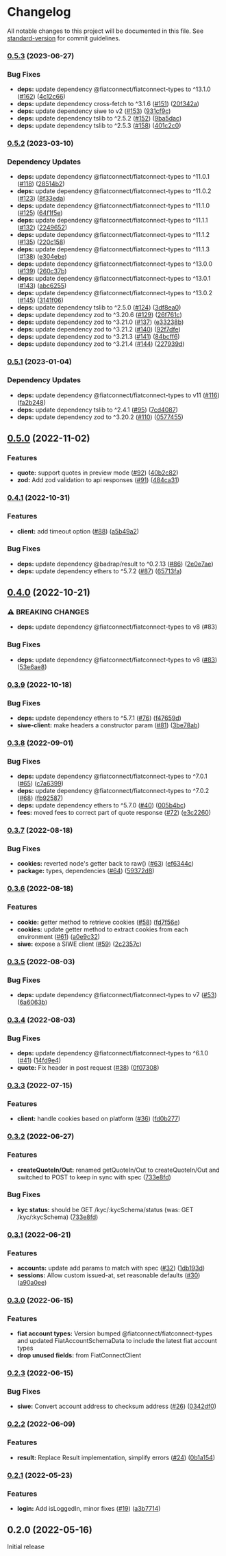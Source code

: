 # Changelog

All notable changes to this project will be documented in this file. See [standard-version](https://github.com/conventional-changelog/standard-version) for commit guidelines.

### [0.5.3](https://github.com/fiatconnect/fiatconnect-sdk/compare/v0.5.2...v0.5.3) (2023-06-27)


### Bug Fixes

* **deps:** update dependency @fiatconnect/fiatconnect-types to ^13.1.0 ([#162](https://github.com/fiatconnect/fiatconnect-sdk/issues/162)) ([4c12c66](https://github.com/fiatconnect/fiatconnect-sdk/commit/4c12c668f64baaac82fbf2f0b9a2ee6436c5bbf1))
* **deps:** update dependency cross-fetch to ^3.1.6 ([#151](https://github.com/fiatconnect/fiatconnect-sdk/issues/151)) ([20f342a](https://github.com/fiatconnect/fiatconnect-sdk/commit/20f342a38be9a8d04b1b0b178c77175d3e6157fe))
* **deps:** update dependency siwe to v2 ([#153](https://github.com/fiatconnect/fiatconnect-sdk/issues/153)) ([931cf9c](https://github.com/fiatconnect/fiatconnect-sdk/commit/931cf9c22f75a7d07fbba42f3ac46ef782ea64b8))
* **deps:** update dependency tslib to ^2.5.2 ([#152](https://github.com/fiatconnect/fiatconnect-sdk/issues/152)) ([9ba5dac](https://github.com/fiatconnect/fiatconnect-sdk/commit/9ba5dacf8cc2df1ab89f4b1f32c910b294925950))
* **deps:** update dependency tslib to ^2.5.3 ([#158](https://github.com/fiatconnect/fiatconnect-sdk/issues/158)) ([401c2c0](https://github.com/fiatconnect/fiatconnect-sdk/commit/401c2c0b66ac6bcd034f24f29e188fa0fc09f185))

### [0.5.2](https://github.com/fiatconnect/fiatconnect-sdk/compare/v0.5.1...v0.5.2) (2023-03-10)


### Dependency Updates

* **deps:** update dependency @fiatconnect/fiatconnect-types to ^11.0.1 ([#118](https://github.com/fiatconnect/fiatconnect-sdk/issues/118)) ([28514b2](https://github.com/fiatconnect/fiatconnect-sdk/commit/28514b2aeeb353118afb1cb03f373f173ca172c8))
* **deps:** update dependency @fiatconnect/fiatconnect-types to ^11.0.2 ([#123](https://github.com/fiatconnect/fiatconnect-sdk/issues/123)) ([8f33eda](https://github.com/fiatconnect/fiatconnect-sdk/commit/8f33edad770ccf496a7a7cd28a2a6b204c132ea5))
* **deps:** update dependency @fiatconnect/fiatconnect-types to ^11.1.0 ([#125](https://github.com/fiatconnect/fiatconnect-sdk/issues/125)) ([64f1f5e](https://github.com/fiatconnect/fiatconnect-sdk/commit/64f1f5eccf978a134bc621ea4bd36cb24f351f55))
* **deps:** update dependency @fiatconnect/fiatconnect-types to ^11.1.1 ([#132](https://github.com/fiatconnect/fiatconnect-sdk/issues/132)) ([2249652](https://github.com/fiatconnect/fiatconnect-sdk/commit/224965289edbdadd217f09c6efe0b42eaf19b9bb))
* **deps:** update dependency @fiatconnect/fiatconnect-types to ^11.1.2 ([#135](https://github.com/fiatconnect/fiatconnect-sdk/issues/135)) ([220c158](https://github.com/fiatconnect/fiatconnect-sdk/commit/220c158d57a00987e4aaeb943667919a2819caae))
* **deps:** update dependency @fiatconnect/fiatconnect-types to ^11.1.3 ([#138](https://github.com/fiatconnect/fiatconnect-sdk/issues/138)) ([e304ebe](https://github.com/fiatconnect/fiatconnect-sdk/commit/e304ebeb7e81551adde27f6bd96cfba7304395b2))
* **deps:** update dependency @fiatconnect/fiatconnect-types to ^13.0.0 ([#139](https://github.com/fiatconnect/fiatconnect-sdk/issues/139)) ([260c37b](https://github.com/fiatconnect/fiatconnect-sdk/commit/260c37b10d169ee107cfec98786e8acbc59240fa))
* **deps:** update dependency @fiatconnect/fiatconnect-types to ^13.0.1 ([#143](https://github.com/fiatconnect/fiatconnect-sdk/issues/143)) ([abc6255](https://github.com/fiatconnect/fiatconnect-sdk/commit/abc625525aff2dd6bccbda556862feb4f708b246))
* **deps:** update dependency @fiatconnect/fiatconnect-types to ^13.0.2 ([#145](https://github.com/fiatconnect/fiatconnect-sdk/issues/145)) ([3141f06](https://github.com/fiatconnect/fiatconnect-sdk/commit/3141f061bdd6a6425f8b45fd718bfea7c53066a8))
* **deps:** update dependency tslib to ^2.5.0 ([#124](https://github.com/fiatconnect/fiatconnect-sdk/issues/124)) ([3df8ea0](https://github.com/fiatconnect/fiatconnect-sdk/commit/3df8ea0990fb8a62cabe8949ce708da1b7653f68))
* **deps:** update dependency zod to ^3.20.6 ([#129](https://github.com/fiatconnect/fiatconnect-sdk/issues/129)) ([26f761c](https://github.com/fiatconnect/fiatconnect-sdk/commit/26f761c7b5fe130932389ff5bcdb64a2b6889519))
* **deps:** update dependency zod to ^3.21.0 ([#137](https://github.com/fiatconnect/fiatconnect-sdk/issues/137)) ([e33238b](https://github.com/fiatconnect/fiatconnect-sdk/commit/e33238be8a1d98d66833fbd57c87ea3a746016dd))
* **deps:** update dependency zod to ^3.21.2 ([#140](https://github.com/fiatconnect/fiatconnect-sdk/issues/140)) ([92f7dfe](https://github.com/fiatconnect/fiatconnect-sdk/commit/92f7dfeedab6ef534075356725a7bcb1ad9b09d3))
* **deps:** update dependency zod to ^3.21.3 ([#141](https://github.com/fiatconnect/fiatconnect-sdk/issues/141)) ([84bcff6](https://github.com/fiatconnect/fiatconnect-sdk/commit/84bcff6351f2feade3a5d75f3e4baea2ba16dd9b))
* **deps:** update dependency zod to ^3.21.4 ([#144](https://github.com/fiatconnect/fiatconnect-sdk/issues/144)) ([227939d](https://github.com/fiatconnect/fiatconnect-sdk/commit/227939d371072438f75c31eab16944e691dcd5d5))

### [0.5.1](https://github.com/fiatconnect/fiatconnect-sdk/compare/v0.5.0...v0.5.1) (2023-01-04)


### Dependency Updates

* **deps:** update dependency @fiatconnect/fiatconnect-types to v11 ([#116](https://github.com/fiatconnect/fiatconnect-sdk/issues/116)) ([fa2b248](https://github.com/fiatconnect/fiatconnect-sdk/commit/fa2b248f0eead058074baf0500fcad5ba14815c2))
* **deps:** update dependency tslib to ^2.4.1 ([#95](https://github.com/fiatconnect/fiatconnect-sdk/issues/95)) ([7cd4087](https://github.com/fiatconnect/fiatconnect-sdk/commit/7cd40877aecf7bc1c6edf1264adb3ed10727537f))
* **deps:** update dependency zod to ^3.20.2 ([#110](https://github.com/fiatconnect/fiatconnect-sdk/issues/110)) ([0577455](https://github.com/fiatconnect/fiatconnect-sdk/commit/0577455cc36324990795c4adbcfb41d2f8671495))

## [0.5.0](https://github.com/fiatconnect/fiatconnect-sdk/compare/v0.4.1...v0.5.0) (2022-11-02)


### Features

* **quote:** support quotes in preview mode ([#92](https://github.com/fiatconnect/fiatconnect-sdk/issues/92)) ([40b2c82](https://github.com/fiatconnect/fiatconnect-sdk/commit/40b2c82cfcd42f227682c3cf4f6893c214c9fa6b))
* **zod:** Add zod validation to api responses ([#91](https://github.com/fiatconnect/fiatconnect-sdk/issues/91)) ([484ca31](https://github.com/fiatconnect/fiatconnect-sdk/commit/484ca311275774cf855f1941e2703a81c0275e0d))

### [0.4.1](https://github.com/fiatconnect/fiatconnect-sdk/compare/v0.4.0...v0.4.1) (2022-10-31)


### Features

* **client:** add timeout option ([#88](https://github.com/fiatconnect/fiatconnect-sdk/issues/88)) ([a5b49a2](https://github.com/fiatconnect/fiatconnect-sdk/commit/a5b49a2acd074183615aea6b7cc24ef1b0bd1ecb))


### Bug Fixes

* **deps:** update dependency @badrap/result to ^0.2.13 ([#86](https://github.com/fiatconnect/fiatconnect-sdk/issues/86)) ([2e0e7ae](https://github.com/fiatconnect/fiatconnect-sdk/commit/2e0e7ae853ae10f361cc8854885f3d0ba9d04731))
* **deps:** update dependency ethers to ^5.7.2 ([#87](https://github.com/fiatconnect/fiatconnect-sdk/issues/87)) ([65713fa](https://github.com/fiatconnect/fiatconnect-sdk/commit/65713fa81a9ecc856215ef6b1b2e6688529523b5))

## [0.4.0](https://github.com/fiatconnect/fiatconnect-sdk/compare/v0.3.9...v0.4.0) (2022-10-21)


### ⚠ BREAKING CHANGES

* **deps:** update dependency @fiatconnect/fiatconnect-types to v8 (#83)

### Bug Fixes

* **deps:** update dependency @fiatconnect/fiatconnect-types to v8 ([#83](https://github.com/fiatconnect/fiatconnect-sdk/issues/83)) ([53e6ae8](https://github.com/fiatconnect/fiatconnect-sdk/commit/53e6ae88a45cf6e92684e9db42711e348c186caa))

### [0.3.9](https://github.com/fiatconnect/fiatconnect-sdk/compare/v0.3.8...v0.3.9) (2022-10-18)


### Bug Fixes

* **deps:** update dependency ethers to ^5.7.1 ([#76](https://github.com/fiatconnect/fiatconnect-sdk/issues/76)) ([f47659d](https://github.com/fiatconnect/fiatconnect-sdk/commit/f47659d664d92fbaa6b4a5e9e0a82d640131f530))
* **siwe-client:** make headers a constructor param ([#81](https://github.com/fiatconnect/fiatconnect-sdk/issues/81)) ([3be78ab](https://github.com/fiatconnect/fiatconnect-sdk/commit/3be78ab1d505b22b67d15fb24060e079122d790f))

### [0.3.8](https://github.com/fiatconnect/fiatconnect-sdk/compare/v0.3.7...v0.3.8) (2022-09-01)


### Bug Fixes

* **deps:** update dependency @fiatconnect/fiatconnect-types to ^7.0.1 ([#65](https://github.com/fiatconnect/fiatconnect-sdk/issues/65)) ([c7a6399](https://github.com/fiatconnect/fiatconnect-sdk/commit/c7a6399cf43c88754b01b2922f257d4acb1175d0))
* **deps:** update dependency @fiatconnect/fiatconnect-types to ^7.0.2 ([#68](https://github.com/fiatconnect/fiatconnect-sdk/issues/68)) ([fb92587](https://github.com/fiatconnect/fiatconnect-sdk/commit/fb925875ebfbb4b9f3cf9a3c60c41f189390bc18))
* **deps:** update dependency ethers to ^5.7.0 ([#40](https://github.com/fiatconnect/fiatconnect-sdk/issues/40)) ([005b4bc](https://github.com/fiatconnect/fiatconnect-sdk/commit/005b4bc28e51ae6d58ae04cdc0ea85804f6b40fc))
* **fees:** moved fees to correct part of quote response ([#72](https://github.com/fiatconnect/fiatconnect-sdk/issues/72)) ([e3c2260](https://github.com/fiatconnect/fiatconnect-sdk/commit/e3c2260da179672775b4401134876814134146ef))

### [0.3.7](https://github.com/fiatconnect/fiatconnect-sdk/compare/v0.3.6...v0.3.7) (2022-08-18)


### Bug Fixes

* **cookies:** reverted node's getter back to raw() ([#63](https://github.com/fiatconnect/fiatconnect-sdk/issues/63)) ([ef6344c](https://github.com/fiatconnect/fiatconnect-sdk/commit/ef6344c3e4ae178b90c1eb62ca51adbf739b5c10))
* **package:** types, dependencies ([#64](https://github.com/fiatconnect/fiatconnect-sdk/issues/64)) ([59372d8](https://github.com/fiatconnect/fiatconnect-sdk/commit/59372d875a62ca84624111c7002b6580cc982e04))

### [0.3.6](https://github.com/fiatconnect/fiatconnect-sdk/compare/v0.3.5...v0.3.6) (2022-08-18)


### Features

* **cookie:** getter method to retrieve cookies ([#58](https://github.com/fiatconnect/fiatconnect-sdk/issues/58)) ([fd7f56e](https://github.com/fiatconnect/fiatconnect-sdk/commit/fd7f56e7757defc3d8636c07ba167298a30f6afb))
* **cookies:** update getter method to extract cookies from each environment ([#61](https://github.com/fiatconnect/fiatconnect-sdk/issues/61)) ([a0e9c32](https://github.com/fiatconnect/fiatconnect-sdk/commit/a0e9c322bc4a78d9f0be76575185a742d9f26f03))
* **siwe:** expose a SIWE client ([#59](https://github.com/fiatconnect/fiatconnect-sdk/issues/59)) ([2c2357c](https://github.com/fiatconnect/fiatconnect-sdk/commit/2c2357cafef206fd98c183d508938cb9113d2b2b))

### [0.3.5](https://github.com/fiatconnect/fiatconnect-sdk/compare/v0.3.4...v0.3.5) (2022-08-03)


### Bug Fixes

* **deps:** update dependency @fiatconnect/fiatconnect-types to v7 ([#53](https://github.com/fiatconnect/fiatconnect-sdk/issues/53)) ([6a6063b](https://github.com/fiatconnect/fiatconnect-sdk/commit/6a6063bd2cce60a5ee7bb0ff4ec67d0cefd4f28b))

### [0.3.4](https://github.com/fiatconnect/fiatconnect-sdk/compare/v0.3.3...v0.3.4) (2022-08-03)


### Bug Fixes

* **deps:** update dependency @fiatconnect/fiatconnect-types to ^6.1.0 ([#41](https://github.com/fiatconnect/fiatconnect-sdk/issues/41)) ([14fd9e4](https://github.com/fiatconnect/fiatconnect-sdk/commit/14fd9e4752bfeebb5a975a2ab1788a0a7d8c3244))
* **quote:** Fix header in post request ([#38](https://github.com/fiatconnect/fiatconnect-sdk/issues/38)) ([0f07308](https://github.com/fiatconnect/fiatconnect-sdk/commit/0f07308748cf8f1b5cb9b7e6d1858df0c7d3a5ba))

### [0.3.3](https://github.com/fiatconnect/fiatconnect-sdk/compare/v0.3.2...v0.3.3) (2022-07-15)


### Features

* **client:** handle cookies based on platform ([#36](https://github.com/fiatconnect/fiatconnect-sdk/issues/36)) ([fd0b277](https://github.com/fiatconnect/fiatconnect-sdk/commit/fd0b2774e1a655b5c23441b46ff25843cf4ad240))

### [0.3.2](https://github.com/fiatconnect/fiatconnect-sdk/compare/v0.3.1...v0.3.2) (2022-06-27)

### Features

* **createQuoteIn/Out:** renamed getQuoteIn/Out to createQuoteIn/Out and switched to POST to keep in sync with spec ([733e8fd](https://github.com/fiatconnect/fiatconnect-sdk/commit/733e8fd874dc805a88d96d07472bfdf999ca4c6b))

### Bug Fixes

* **kyc status:** should be GET /kyc/:kycSchema/status (was: GET /kyc/:kycSchema) ([733e8fd](https://github.com/fiatconnect/fiatconnect-sdk/commit/733e8fd874dc805a88d96d07472bfdf999ca4c6b))


### [0.3.1](https://github.com/fiatconnect/fiatconnect-sdk/compare/v0.3.0...v0.3.1) (2022-06-21)


### Features

* **accounts:** update add params to match with spec ([#32](https://github.com/fiatconnect/fiatconnect-sdk/issues/32)) ([1db193d](https://github.com/fiatconnect/fiatconnect-sdk/commit/1db193d217ab371b2507df0f0bee3deab222ea3f))
* **sessions:** Allow custom issued-at, set reasonable defaults ([#30](https://github.com/fiatconnect/fiatconnect-sdk/issues/30)) ([a90a0ee](https://github.com/fiatconnect/fiatconnect-sdk/commit/a90a0eec9dddfa56a306a183960c32817f677599))

### [0.3.0](https://github.com/fiatconnect/fiatconnect-sdk/compare/v0.2.3...v0.3.0) (2022-06-15)


### Features

* **fiat account types:** Version bumped @fiatconnect/fiatconnect-types and updated FiatAccountSchemaData to include the latest fiat account types
* **drop unused fields:** from FiatConnectClient

### [0.2.3](https://github.com/fiatconnect/fiatconnect-sdk/compare/v0.2.2...v0.2.3) (2022-06-15)


### Bug Fixes

* **siwe:** Convert account address to checksum address ([#26](https://github.com/fiatconnect/fiatconnect-sdk/issues/26)) ([0342df0](https://github.com/fiatconnect/fiatconnect-sdk/commit/0342df03c4ad7aa0493275eec7d2bb87823aaeb5))

### [0.2.2](https://github.com/fiatconnect/fiatconnect-sdk/compare/v0.2.1...v0.2.2) (2022-06-09)


### Features

* **result:** Replace Result implementation, simplify errors ([#24](https://github.com/fiatconnect/fiatconnect-sdk/issues/24)) ([0b1a154](https://github.com/fiatconnect/fiatconnect-sdk/commit/0b1a1549f0e7a895367c17683ceb62e4f5f49680))

### [0.2.1](https://github.com/fiatconnect/fiatconnect-sdk/compare/v0.2.0...v0.2.1) (2022-05-23)


### Features

* **login:** Add isLoggedIn, minor fixes ([#19](https://github.com/fiatconnect/fiatconnect-sdk/issues/19)) ([a3b7714](https://github.com/fiatconnect/fiatconnect-sdk/commit/a3b7714c36d316877427db35cee33361051f8d56))

## 0.2.0 (2022-05-16)

Initial release
